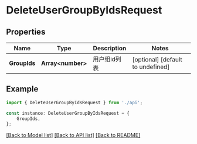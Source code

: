# DeleteUserGroupByIdsRequest


## Properties

Name | Type | Description | Notes
------------ | ------------- | ------------- | -------------
**GroupIds** | **Array&lt;number&gt;** | 用户组id列表 | [optional] [default to undefined]

## Example

```typescript
import { DeleteUserGroupByIdsRequest } from './api';

const instance: DeleteUserGroupByIdsRequest = {
    GroupIds,
};
```

[[Back to Model list]](../README.md#documentation-for-models) [[Back to API list]](../README.md#documentation-for-api-endpoints) [[Back to README]](../README.md)
